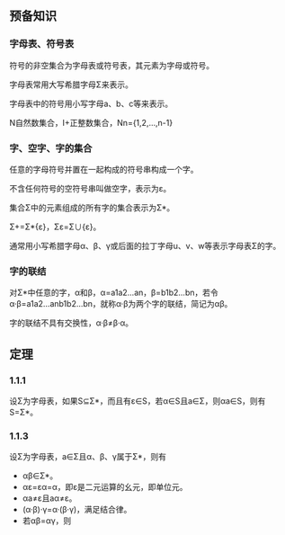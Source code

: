 ## 预备知识

### 字母表、符号表

符号的非空集合为字母表或符号表，其元素为字母或符号。

字母表常用大写希腊字母Σ来表示。

字母表中的符号用小写字母a、b、c等来表示。

N自然数集合，I+正整数集合，Nn={1,2,...,n-1}

### 字、空字、字的集合

任意的字母符号并置在一起构成的符号串构成一个字。

不含任何符号的空符号串叫做空字，表示为ε。

集合Σ中的元素组成的所有字的集合表示为Σ*。

Σ+=Σ*\{ε}，Σε=Σ∪{ε}。

通常用小写希腊字母α、β、γ或后面的拉丁字母u、v、w等表示字母表Σ的字。

### 字的联结

对Σ*中任意的字，α和β，α=a1a2...an，β=b1b2...bn，若令α·β=a1a2...anb1b2...bn，就称α·β为两个字的联结，简记为αβ。

字的联结不具有交换性，α·β≠β·α。

## 定理

### 1.1.1

设Σ为字母表，如果S⊆Σ*，而且有ε∈S，若α∈S且a∈Σ，则αa∈S，则有S=Σ*。

### 1.1.3

设Σ为字母表，a∈Σ且α、β、γ属于Σ*，则有

* αβ∈Σ*。
* αε=εα=α，即ε是二元运算的幺元，即单位元。
* αa≠ε且aα≠ε。
* (α·β)·γ=α·(β·γ)，满足结合律。
* 若αβ=αγ，则















